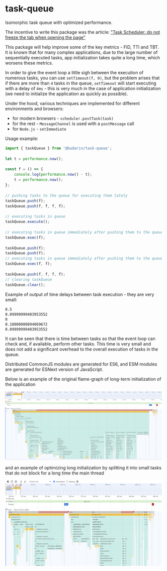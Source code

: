 # task-queue

Isomorphic task queue with optimized performance.

The incentive to write this package was the article: ["Task Scheduler: do not freeze the tab when opening the page"](https://habr.com/ru/companies/jugru/articles/716620/)

This package will help improve some of the key metrics - FID, TTI and TBT.
It is known that for many complex applications, due to the large number of sequentially executed tasks, app initialization takes quite a long time, which worsens these metrics.

In order to give the event loop a little sigh between the execution of numerous tasks, you can use `setTimeout(f, 0)`, but the problem arises that if there are more than `4` tasks in the queue, `setTimeout` will start executing with a delay of `4ms` - this is very much in the case of application initialization (we need to initialize the application as quickly as possible).

Under the hood, various techniques are implemented for different environments and browsers:

-   for modern browsers - `scheduler.postTask(task)`
-   for the rest - `MessageChannel` is used with a `postMessage` call
-   for `Node.js` - `setImmediate`

Usage example:

```js
import { taskQueue } from '@budarin/task-queue';

let t = performance.now();

const f = () => {
    console.log(performance.now() - t);
    t = performance.now();
};

// pushing tasks to the queue for executing them lately
taskQueue.push(f);
taskQueue.push(f, f, f, f);

// executing tasks in queue
taskQueue.execute();

// executing tasks in queue immediately after pushing them to the queue
taskQueue.exec(f);

taskQueue.push(f);
taskQueue.push(f);
// executing tasks in queue immediately after pushing them to the queue
taskQueue.exec(f, f);

taskQueue.push(f, f, f, f);
// clearing taskQueue
taskQueue.clear();
```

Example of output of time delays between task execution - they are very small:

```
0.5
0.09999999403953552
0
0.10000000894069672
0.09999999403953552
```

It can be seen that there is time between tasks so that the event loop can check and, if available, perform other tasks.
This time is very small and does not add a significant overhead to the overall execution of tasks in the queue.

Distributed CommonJS modules are generated for ES6, and ESM modules are generated for ESNext version of JavaScript.

Below is an example of the original flame-graph of long-term initialization of the application

![log task](assets/long-task.png)

and an example of optimizing long initialization by splitting it into small tasks that do not block for a long time the main thread

![ыьфдд ефылы](assets/small-tasks.png)
